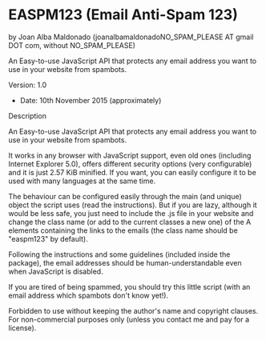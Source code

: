 EASPM123 (Email Anti-Spam 123) 
============================== 
by Joan Alba Maldonado (joanalbamaldonadoNO_SPAM_PLEASE AT gmail DOT com, without NO_SPAM_PLEASE)

An Easy-to-use JavaScript API that protects any email address you want to use in your website from spambots.

Version: 1.0 
- Date: 10th November 2015 (approximately)


Description

An Easy-to-use JavaScript API that protects any email address you want to use in your website from spambots.

It works in any browser with JavaScript support, even old ones (including Internet Explorer 5.0), offers different security options (very configurable) and it is just 2.57 KiB minified. If you want, you can easily configure it to be used with many languages at the same time.

The behaviour can be configured easily through the main (and unique) object the script uses (read the instructions). But if you are lazy, although it would be less safe, you just need to include the .js file in your website and change the class name (or add to the current classes a new one) of the A elements containing the links to the emails (the class name should be "easpm123" by default).

Following the instructions and some guidelines (included inside the package), the email addresses should be human-understandable even when JavaScript is disabled.

If you are tired of being spammed, you should try this little script (with an email address which spambots don't know yet!).

Forbidden to use without keeping the author's name and copyright clauses. For non-commercial purposes only (unless you contact me and pay for a license).